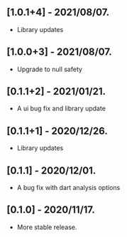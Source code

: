 ## [1.0.1+4] - 2021/08/07.

* Library updates

## [1.0.0+3] - 2021/08/07.

* Upgrade to null safety

## [0.1.1+2] - 2021/01/21.

* A ui bug fix and library update

## [0.1.1+1] - 2020/12/26.

* Library updates

## [0.1.1] - 2020/12/01.

* A bug fix with dart analysis options

## [0.1.0] - 2020/11/17.

* More stable release.
